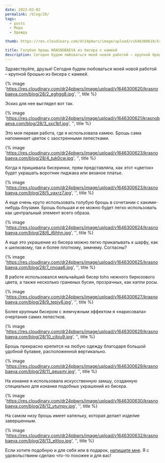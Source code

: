 ```yaml
---
date: 2022-03-02
permalink: /blog/28/
tags:
  - posts
  - Мода
  - Одежда

thumb: https://res.cloudinary.com/dr24pbwrs/image/upload/v1646300618/krasnobaeva.com/blog/28/1_twzpoy.jpg

title: Голубая брошь KRASNOBAEVA из бисера с камеей
description: Сегодня будем любоваться моей новой работой – крупной брошью из бисера с камеей.
---
```


Здравствуйте, друзья! Сегодня будем любоваться моей новой работой – крупной брошью из бисера с камеей.

{% image 'https://res.cloudinary.com/dr24pbwrs/image/upload/v1646300620/krasnobaeva.com/blog/28/2_eghgg8.jpg', '', title %}

Эскиз для нее выглядел вот так.

{% image 'https://res.cloudinary.com/dr24pbwrs/image/upload/v1646300621/krasnobaeva.com/blog/28/3_sxc1bf.jpg', '', title %}

Это моя первая работа, где я использовала камею. Брошь сама напоминает цветок с заостренными лепестками.

{% image 'https://res.cloudinary.com/dr24pbwrs/image/upload/v1646300623/krasnobaeva.com/blog/28/4_tuk0cw.jpg', '', title %}

Когда я пришивала бисеринки, прям представляла, как этот «цветок» будет украшать воротник пиджака или вязаное платье.

{% image 'https://res.cloudinary.com/dr24pbwrs/image/upload/v1646300623/krasnobaeva.com/blog/28/5_yaxrz7.jpg', '', title %}

А еще очень круто использовать голубую брошь в сочетании с какими-нибудь блузами. Брошь большая и ее можно будет легко использовать как центральный элемент всего образа.

{% image 'https://res.cloudinary.com/dr24pbwrs/image/upload/v1646300624/krasnobaeva.com/blog/28/6_i6ihhn.jpg', '', title %}

А еще это украшение из бисера можно легко прикалывать к шарфу, как к шелковому, так и более плотному, зимнему. Согласны?

{% image 'https://res.cloudinary.com/dr24pbwrs/image/upload/v1646300625/krasnobaeva.com/blog/28/7_nnoaa6.jpg', '', title %}

В работе использовался мельчайший бисер toho нежного бирюзового цвета, а также несколько граненых бусин, прозрачных, как капли росы.

{% image 'https://res.cloudinary.com/dr24pbwrs/image/upload/v1646300627/krasnobaeva.com/blog/28/9_tepjy6.jpg', '', title %}

Более крупным бисером с жемчужным эффектом я «нарисовала» очертания самих лепестков.

{% image 'https://res.cloudinary.com/dr24pbwrs/image/upload/v1646300629/krasnobaeva.com/blog/28/10_cjbiu9.jpg', '', title %}

Брошь прекрасно крепится на любую одежду благодаря большой удобной булавке, расположенной вертикально.

{% image 'https://res.cloudinary.com/dr24pbwrs/image/upload/v1646300629/krasnobaeva.com/blog/28/11_qeusmr.jpg', '', title %}

На изнанке я использовала искусственную замшу, созданную специально для изнанки подобных украшений из бисера.

{% image 'https://res.cloudinary.com/dr24pbwrs/image/upload/v1646300630/krasnobaeva.com/blog/28/12_vtumpv.jpg', '', title %}

На самом низу брошь имеет капельку, которая делает изделие завершенным.

{% image 'https://res.cloudinary.com/dr24pbwrs/image/upload/v1646300632/krasnobaeva.com/blog/28/13_eltloo.jpg', '', title %}

Если хотите подобную и для себя или в подарок, [напишите мне](/contacts/). Я с удовольствием сделаю что-то похожее и для вас!
